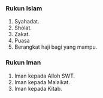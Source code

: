 ### Rukun Islam
1. Syahadat.
2. Sholat.
3. Zakat.
4. Puasa
5. Berangkat haji bagi yang mampu. 


### Rukun Iman
1. Iman kepada Alloh SWT.
2. Iman kepada Malaikat.
3. Iman kepada Kitab.
